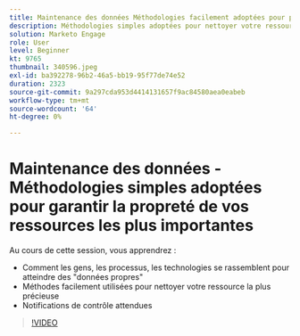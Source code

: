 ```yaml
---
title: Maintenance des données Méthodologies facilement adoptées pour préserver la qualité de vos ressources les plus importantes
description: Méthodologies simples adoptées pour nettoyer votre ressource la plus importante
solution: Marketo Engage
role: User
level: Beginner
kt: 9765
thumbnail: 340596.jpeg
exl-id: ba392278-96b2-46a5-bb19-95f77de74e52
duration: 2323
source-git-commit: 9a297cda953d4414131657f9ac84580aea0eabeb
workflow-type: tm+mt
source-wordcount: '64'
ht-degree: 0%

---
```


# Maintenance des données - Méthodologies simples adoptées pour garantir la propreté de vos ressources les plus importantes

Au cours de cette session, vous apprendrez :

* Comment les gens, les processus, les technologies se rassemblent pour atteindre des &quot;données propres&quot;
* Méthodes facilement utilisées pour nettoyer votre ressource la plus précieuse
* Notifications de contrôle attendues

>[!VIDEO](https://video.tv.adobe.com/v/340596/?quality=12&learn=on)
